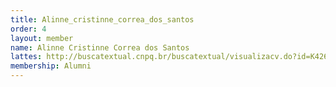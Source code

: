 ```yaml
---
title: Alinne_cristinne_correa_dos_santos
order: 4
layout: member
name: Alinne Cristinne Correa dos Santos
lattes: http://buscatextual.cnpq.br/buscatextual/visualizacv.do?id=K4261616T8
membership: Alumni
---
```



